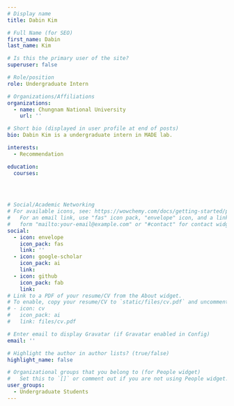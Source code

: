 ```yaml
---
# Display name
title: Dabin Kim

# Full Name (for SEO)
first_name: Dabin
last_name: Kim

# Is this the primary user of the site?
superuser: false

# Role/position
role: Undergraduate Intern

# Organizations/Affiliations
organizations:
  - name: Chungnam National University
    url: ''

# Short bio (displayed in user profile at end of posts)
bio: Dabin Kim is a undergraduate intern in MADE lab.

interests:
  - Recommendation

education:
  courses: 

    
    

# Social/Academic Networking
# For available icons, see: https://wowchemy.com/docs/getting-started/page-builder/#icons
#   For an email link, use "fas" icon pack, "envelope" icon, and a link in the
#   form "mailto:your-email@example.com" or "#contact" for contact widget.
social:
  - icon: envelope
    icon_pack: fas
    link: ''
  - icon: google-scholar
    icon_pack: ai
    link: 
  - icon: github
    icon_pack: fab
    link: 
# Link to a PDF of your resume/CV from the About widget.
# To enable, copy your resume/CV to `static/files/cv.pdf` and uncomment the lines below.
# - icon: cv
#   icon_pack: ai
#   link: files/cv.pdf

# Enter email to display Gravatar (if Gravatar enabled in Config)
email: ''

# Highlight the author in author lists? (true/false)
highlight_name: false

# Organizational groups that you belong to (for People widget)
#   Set this to `[]` or comment out if you are not using People widget.
user_groups:
  - Undergraduate Students
---
```

